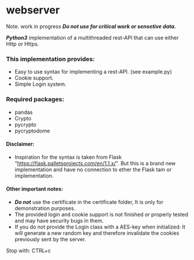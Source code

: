 # webserver
Note. work in progress ***Do not use for critical work or sensetive data.***

***Python3*** implementation of a multithreaded rest-API that can use either Http or Https.

### This implementation provides:
- Easy to use syntax for implementing a rest-API. (see example.py)
- Cookie support.
- Simple Login system.

### Required packages:
- pandas
- Crypto
- pycrypto
- pycryptodome

#### Disclaimer:
- Inspiration for the syntax is taken from Flask "https://flask.palletsprojects.com/en/1.1.x/". But this is a brand new implementation and have no connection to ether the Flask tam or implementation.

#### Other important notes:
- ***Do not*** use the certificate in the certificate folder, It is only for demonstration purposes.
- The provided login and cookie support is not finished or properly tested and may have security bugs in them.
- If you do not provide the Login class with a AES-key when initialized: It will generate a new random key and therefore invalidate the cookies previously sent by the server.

Stop with: CTRL+c